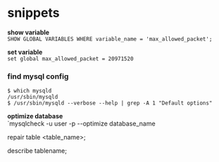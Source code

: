snippets
========

**show variable**  
`SHOW GLOBAL VARIABLES WHERE variable_name = 'max_allowed_packet';`

**set variable**  
`set global max_allowed_packet = 20971520`


### find mysql config
```
$ which mysqld
/usr/sbin/mysqld
$ /usr/sbin/mysqld --verbose --help | grep -A 1 "Default options"
```

**optimize database**  
`mysqlcheck -u user -p --optimize database_name

repair table <table_name>;

 describe tablename;
